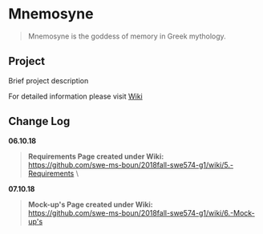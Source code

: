 # Mnemosyne

> Mnemosyne is the goddess of memory in Greek mythology.

## Project

Brief project description

For detailed information please visit [Wiki](https://github.com/swe-ms-boun/2018fall-swe574-g1/wiki)

## Change Log
**06.10.18**
> **Requirements Page created under Wiki:**\
https://github.com/swe-ms-boun/2018fall-swe574-g1/wiki/5.-Requirements \

**07.10.18**
> **Mock-up's Page created under Wiki:**\
https://github.com/swe-ms-boun/2018fall-swe574-g1/wiki/6.-Mock-up's
